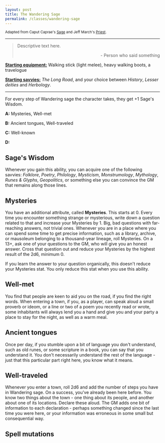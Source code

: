 ```yaml
---
layout: post
title: The Wandering Sage
permalink: /classes/wandering-sage
---
```

<small>Adapted from Caput Caprae's [Sage](https://caput-caprae.blogspot.com/2020/05/glog-class-og-wizard-aka-sage.html) and Jeff March's [Priest](http://jeffmarches.blogspot.com/2018/09/glog-priest-class.html).</small>

***

>Descriptive text here.
>
><p style="text-align: right">- Person who said something</p>

<b><u>Starting equipment:</u></b> Walking stick (light melee), heavy walking boots, a travelogue

<b><u>Starting savvies:</u></b> <i>The Long Road</i>, and your choice between <i>History</i>, <i>Lesser deities</i> and <i>Herbology</i>.

***

For every step of Wandering sage the character takes, they get +1 Sage's Wisdom.

<b>A:</b> Mysteries, Well-met

<b>B:</b> Ancient tongues, Well-traveled

<b>C:</b> Well-known

<b>D:</b> 

## Sage's Wisdom
Whenever you gain this ability, you can acquire one of the following savvies: <i>Folklore</i>, <i>Poetry</i>, <i>Philology</i>, <i>Mysticism</i>, <i>Monstrumology</i>, <i>Mythology</i>, <i>Runes & Glyphs</i>, <i>Geopolitics</i>, or something else you can convince the GM that remains along those lines.

## Mysteries
You have an additional attribute, called <b>Mysteries</b>. This starts at 0. Every time you encounter something strange or mysterious, write down a question related to that and increase your Mysteries by 1. Big, bad questions with far-reaching answers, not trivial ones. Whenever you are in a place where you can spend some time to get precise information, such as a library, archive, or mausoleum belonging to a thousand-year lineage, roll Mysteries. On a 13+, ask one of your questions to the GM, who will give you an honest answer. Cross that question out and reduce your Mysteries by the highest result of the 2d6, minimum 0.

If you learn the answer to your question organically, this doesn't reduce your Mysteries stat. You only reduce this stat when you use this ability.

## Well-met
You find that people are keen to aid you on the road, if you find the right words. When entering a town, if you, as a player, can speak aloud a small proverb or ideom, or a line or two of a poem you recently read or wrote, some inhabitants will always lend you a hand and give you and your party a place to stay for the night, as well as a warm meal. 

## Ancient tongues
Once per day, if you stumble upon a bit of language you don't understand, such as old runes, or some scripture in a book, you can say that you understand it. You don't necessarily understand the rest of the language - just that this particular part right here, you know what it means.

## Well-traveled
Whenever you enter a town, roll 2d6 and add the number of steps you have in Wandering sage. On a success, you've already been here before. You know two things about the town - one thing about its people, and another about one of its locations. Declare these aloud. The GM adds one bit of information to each declaration - perhaps something changed since the last time you were here, or your information was erroneous in some small but consequential way.

## Spell mutations
